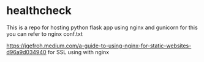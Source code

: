 # healthcheck
This is a repo for hosting python flask app using nginx and gunicorn
for this you can refer to nginx conf.txt


https://jgefroh.medium.com/a-guide-to-using-nginx-for-static-websites-d96a9d034940 for SSL using with nginx
